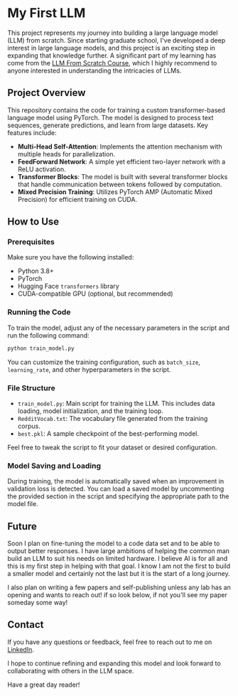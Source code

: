 
# My First LLM

This project represents my journey into building a large language model (LLM) from scratch. Since starting graduate school, I've developed a deep interest in large language models, and this project is an exciting step in expanding that knowledge further. A significant part of my learning has come from the [LLM From Scratch Course](https://www.youtube.com/watch?v=UU1WVnMk4E8), which I highly recommend to anyone interested in understanding the intricacies of LLMs.

## Project Overview

This repository contains the code for training a custom transformer-based language model using PyTorch. The model is designed to process text sequences, generate predictions, and learn from large datasets. Key features include:

- **Multi-Head Self-Attention**: Implements the attention mechanism with multiple heads for parallelization.
- **FeedForward Network**: A simple yet efficient two-layer network with a ReLU activation.
- **Transformer Blocks**: The model is built with several transformer blocks that handle communication between tokens followed by computation.
- **Mixed Precision Training**: Utilizes PyTorch AMP (Automatic Mixed Precision) for efficient training on CUDA.

## How to Use

### Prerequisites

Make sure you have the following installed:

- Python 3.8+
- PyTorch
- Hugging Face `transformers` library
- CUDA-compatible GPU (optional, but recommended)

### Running the Code

To train the model, adjust any of the necessary parameters in the script and run the following command:

```bash
python train_model.py
```

You can customize the training configuration, such as `batch_size`, `learning_rate`, and other hyperparameters in the script.

### File Structure

- `train_model.py`: Main script for training the LLM. This includes data loading, model initialization, and the training loop.
- `RedditVocab.txt`: The vocabulary file generated from the training corpus.
- `best.pkl`: A sample checkpoint of the best-performing model.
  
Feel free to tweak the script to fit your dataset or desired configuration.

### Model Saving and Loading

During training, the model is automatically saved when an improvement in validation loss is detected. You can load a saved model by uncommenting the provided section in the script and specifying the appropriate path to the model file.

## Future
Soon I plan on fine-tuning the model to a code data set and to be able to output better responses. I have large ambitions of helping the common man build an LLM to suit his needs on limited hardware. I believe AI is for all and this is my first step in helping with that goal. I know I am not the first to build a smaller model and certainly not the last but it is the start of a long journey. 

I also plan on writing a few papers and self-publishing unless any lab has an opening and wants to reach out! if so look below, if not you'll see my paper someday some way!

## Contact

If you have any questions or feedback, feel free to reach out to me on [LinkedIn](https://www.linkedin.com/in/tyler-blalock/).

I hope to continue refining and expanding this model and look forward to collaborating with others in the LLM space.

Have a great day reader!
